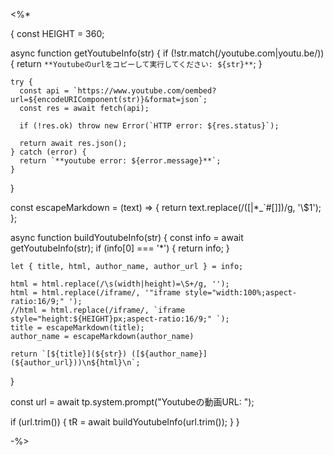 <%*

{
  const HEIGHT = 360;

  async function getYoutubeInfo(str) {
    if (!str.match(/youtube\.com|youtu\.be/)) {
      return `**Youtubeのurlをコピーして実行してください: ${str}**`;
    }

    try {
      const api = `https://www.youtube.com/oembed?url=${encodeURIComponent(str)}&format=json`;
      const res = await fetch(api);

      if (!res.ok) throw new Error(`HTTP error: ${res.status}`);

      return await res.json();
    } catch (error) {
      return `**youtube error: ${error.message}**`;
    }
  }

  const escapeMarkdown = (text) => {
    return text.replace(/([|*_`#[\]])/g, '\\$1');
  };

  async function buildYoutubeInfo(str) {
    const info = await getYoutubeInfo(str);
    if (info[0] === '*') {
      return info;
    }

    let { title, html, author_name, author_url } = info;

    html = html.replace(/\s(width|height)=\S+/g, '');
    html = html.replace(/iframe/, '"iframe style="width:100%;aspect-ratio:16/9;" ');
    //html = html.replace(/iframe/, `iframe style="height:${HEIGHT}px;aspect-ratio:16/9;" `);
    title = escapeMarkdown(title);
    author_name = escapeMarkdown(author_name)

    return `[${title}](${str}) ([${author_name}](${author_url}))\n${html}\n`;
  }

  const url = await tp.system.prompt("Youtubeの動画URL: ");

  if (url.trim()) {
    tR = await buildYoutubeInfo(url.trim());
  }
}

-%>

